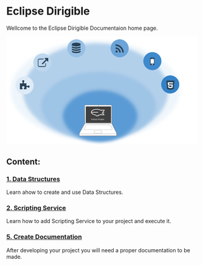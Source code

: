 # Eclipse Dirigible

Wellcome to the Eclipse Dirigible Documentaion home page.

![Infographics](31-10-2017/3-features.PNG)

## Content: 

### [1. Data Structures](1.DataStructures.md)

Learn ahow to create and use Data Structures.

### [2. Scripting Service](2.ScriptingService.md)

Learn how to add Scripting Service to your project and execute it.

### [5. Create Documentation](5.Documentation.md)

After developing your project you will need a proper documentation to be made.
